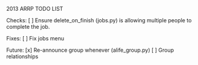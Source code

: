 2013 ARRP TODO LIST

Checks:
	[ ] Ensure delete_on_finish (jobs.py) is allowing multiple people to complete the job.

Fixes:
	[ ] Fix jobs menu

Future:
	[x] Re-announce group whenever (alife_group.py)
	[ ] Group relationships